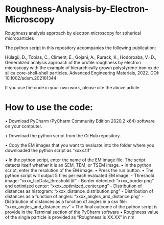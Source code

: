 # Roughness-Analysis-by-Electron-Microscopy
Roughness analysis approach by electron microscopy for spherical microparticles

The python script in this repository accompanies the following publication:

Hülagü, D., Tobias, C., Climent, E., Gojani, A., Rurack, K., Hodoroaba, V.-D., Generalized analysis approach of the profile roughness by electron microscopy with the example of hierarchically grown polystyrene-iron oxide silica core-shell-shell particles. Advanced Engineering Materials, 2022.
DOI: 10.1002/adem.202101344

If you use the code in your own work, please cite the above article.

# How to use the code:
•	Download PyCharm (PyCharm Community Edition 2020.2 x64) software on your computer.

•	Download the python script from the GitHub repository.

•	Copy the EM images that you want to evaluate into the folder where you downloaded the python script as “xxxx.tif”

•	In the python script, enter the name of the EM image file. The script detects itself whether it is an SEM, TEM, or TSEM image.
•	In the python script, enter the resolution of the EM image. 
•	Press the run button. 
•	The python script will output 5 files per each evaluated EM image:
    - Threshold image: “xxxx_IsoData_threshold.tif”
    - Border detected: “xxxx_border.png” and optimized center: “xxxx_optimized_center.png”
    - Distribution of distances as histogram: “xxxx_distance_distribution.png”
    - Distribution of distances as a function of angles: “xxxx_angles_and_distance.png”
    - Distribution of distances as a function of angles in a csv file: “xxxx_angles_and_distance.csv”
•	The final outcome of the python script is provide in the Terminal section of the PyCharm software 
•	Roughness value of the single particle is provided as “Roughness is XX.XX” in nm
